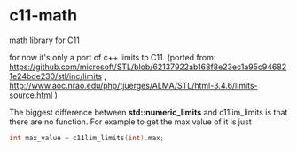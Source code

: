 # c11-math
math library for C11

for now it's only a port of c++ limits to C11.
(ported from: 
  https://github.com/microsoft/STL/blob/62137922ab168f8e23ec1a95c946821e24bde230/stl/inc/limits ,
  http://www.aoc.nrao.edu/php/tjuerges/ALMA/STL/html-3.4.6/limits-source.html
)

The biggest difference between **std::numeric_limits** and c11lim_limits is that there are no function.
For example to get the max value of it is just
```c
int max_value = c11lim_limits(int).max;
```
